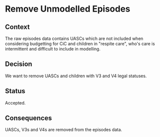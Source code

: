# Remove Unmodelled Episodes

## Context

The raw episodes data contains UASCs which are not included when considering budgetting for CiC and children in "respite care", who's care is intermittent and difficult to include in modelling.

## Decision

We want to remove UASCs and children with V3 and V4 legal statuses.

## Status

Accepted.

## Consequences

UASCs, V3s and V4s are removed from the episodes data.
